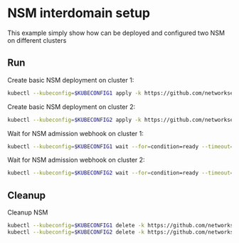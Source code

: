 # NSM interdomain setup


This example simply show how can be deployed and configured two NSM on different clusters

## Run

Create basic NSM deployment on cluster 1:

```bash
kubectl --kubeconfig=$KUBECONFIG1 apply -k https://github.com/networkservicemesh/deployments-k8s/examples/interdomain/nsm/cluster1?ref=911d94d35288ec3c6c05c3b788fc9aa565f5c347
```

Create basic NSM deployment on cluster 2:

```bash
kubectl --kubeconfig=$KUBECONFIG2 apply -k https://github.com/networkservicemesh/deployments-k8s/examples/interdomain/nsm/cluster2?ref=911d94d35288ec3c6c05c3b788fc9aa565f5c347
```

Wait for NSM admission webhook on cluster 1:

```bash
kubectl --kubeconfig=$KUBECONFIG1 wait --for=condition=ready --timeout=1m pod -n nsm-system -l app=admission-webhook-k8s
```

Wait for NSM admission webhook on cluster 2:

```bash
kubectl --kubeconfig=$KUBECONFIG2 wait --for=condition=ready --timeout=1m pod -n nsm-system -l app=admission-webhook-k8s
```

## Cleanup

Cleanup NSM
```bash
kubectl --kubeconfig=$KUBECONFIG1 delete -k https://github.com/networkservicemesh/deployments-k8s/examples/interdomain/nsm/cluster1?ref=911d94d35288ec3c6c05c3b788fc9aa565f5c347
kubectl --kubeconfig=$KUBECONFIG2 delete -k https://github.com/networkservicemesh/deployments-k8s/examples/interdomain/nsm/cluster2?ref=911d94d35288ec3c6c05c3b788fc9aa565f5c347
```
